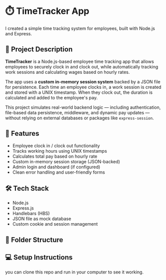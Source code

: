 # ⏱️ TimeTracker App

I created a simple time tracking system for employees, built with Node.js and Express.

## 📖 Project Description

**TimeTracker** is a Node.js-based employee time tracking app that allows employees to securely clock in and clock out, while automatically tracking work sessions and calculating wages based on hourly rates.

The app uses a **custom in-memory session system** backed by a JSON file for persistence. Each time an employee clocks in, a work session is created and stored with a UNIX timestamp. When they clock out, the duration is calculated and added to the employee's pay.

This project simulates real-world backend logic — including authentication, file-based data persistence, middleware, and dynamic pay updates — without relying on external databases or packages like `express-session`.

## 🚀 Features

- Employee clock in / clock out functionality
- Tracks working hours using UNIX timestamps
- Calculates total pay based on hourly rate
- Custom in-memory session storage (JSON-backed)
- Admin login and dashboard (if configured)
- Clean error handling and user-friendly forms

## 🛠️ Tech Stack

- Node.js
- Express.js
- Handlebars (HBS)
- JSON file as mock database
- Custom cookie and session management

## 📁 Folder Structure

## 💻 Setup Instructions

you can clone this repo and run in your computer to see it working.
